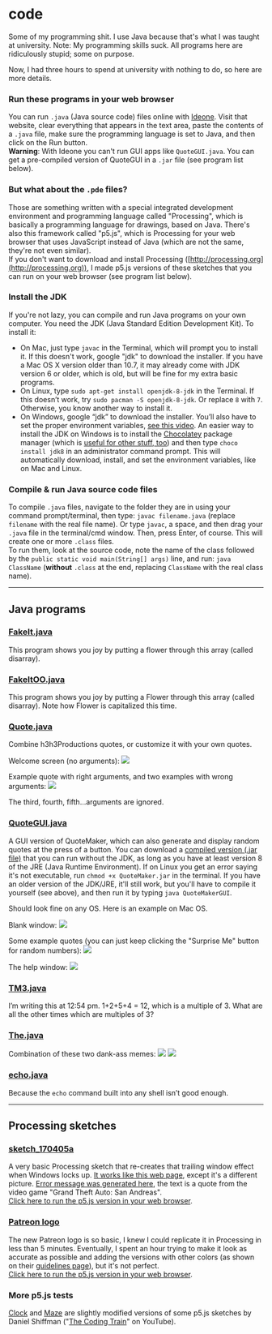 # code
Some of my programming shit. I use Java because that's what I was taught at university. Note: My programming skills suck. All programs here are ridiculously stupid; some on purpose.

Now, I had three hours to spend at university with nothing to do, so here are more details.

### Run these programs in your web browser
You can run `.java` (Java source code) files online with [Ideone](http://ideone.com/). Visit that website, clear everything that appears in the text area, paste the contents of a `.java` file, make sure the programming language is set to Java, and then click on the Run button.    
**Warning**: With Ideone you can't run GUI apps like `QuoteGUI.java`. You can get a pre-compiled version of QuoteGUI in a `.jar` file (see program list below).

### But what about the `.pde` files?
Those are something written with a special integrated development environment and programming language called "Processing", which is basically a programming language for drawings, based on Java. There's also this framework called "p5.js", which is Processing for your web browser that uses JavaScript instead of Java (which are not the same, they're not even similar).    
If you don't want to download and install Processing ([http://processing.org](http://processing.org)), I made p5.js versions of these sketches that you can run on your web browser (see program list below).

### Install the JDK
If you're not lazy, you can compile and run Java programs on your own computer. You need the JDK (Java Standard Edition Development Kit). To install it:
* On Mac, just type `javac` in the Terminal, which will prompt you to install it. If this doesn't work, google "jdk" to download the installer. If you have a Mac OS X version older than 10.7, it may already come with JDK version 6 or older, which is old, but will be fine for my extra basic programs.
* On Linux, type `sudo apt-get install openjdk-8-jdk` in the Terminal. If this doesn’t work, try `sudo pacman -S openjdk-8-jdk`. Or replace `8` with `7`. Otherwise, you know another way to install it.
* On Windows, google “jdk” to download the installer. You’ll also have to set the proper environment variables, [see this video](https://www.youtube.com/watch?v=pV1mm1m58z0). An easier way to install the JDK on Windows is to install the [Chocolatey](https://chocolatey.org/) package manager (which is [useful for other stuff, too](https://chocolatey.org/packages)) and then type `choco install jdk8` in an administrator command prompt. This will automatically download, install, and set the environment variables, like on Mac and Linux.

### Compile & run Java source code files
To compile `.java` files, navigate to the folder they are in using your command prompt/terminal, then type: `javac filename.java` (replace `filename` with the real file name). Or type `javac`, a space, and then drag your `.java` file in the terminal/cmd window. Then, press Enter, of course. This will create one or more `.class` files.    
To run them, look at the source code, note the name of the class followed by the `public static void main(String[] args)` line, and run: `java ClassName` (**without** `.class` at the end, replacing `ClassName` with the real class name).


- - - -

## Java programs

### [FakeIt.java](https://github.com/tcg96/code/blob/master/FakeIt.java)
This program shows you joy by putting a flower through this array (called disarray).

### [FakeItOO.java](https://github.com/tcg96/code/blob/master/FakeItOO.java)
This program shows you joy by putting a Flower through this array (called disarray). Note how Flower is capitalized this time.

### [Quote.java](https://github.com/tcg96/code/blob/master/Quote.java)
Combine h3h3Productions quotes, or customize it with your own quotes.

Welcome screen (no arguments):
![](readmeimages/QMwelcome.png)

Example quote with right arguments, and two examples with wrong arguments:
![](readmeimages/QMexamples.png)

The third, fourth, fifth…arguments are ignored.

### [QuoteGUI.java](https://github.com/tcg96/code/blob/master/QuoteGUI.java)
A GUI version of QuoteMaker, which can also generate and display random quotes at the press of a button. You can download a [compiled version (.jar file)](https://github.com/tcg96/code/raw/master/QuoteMaker.jar) that you can run without the JDK, as long as you have at least version 8 of the JRE (Java Runtime Environment). If on Linux you get an error saying it's not executable, run `chmod +x QuoteMaker.jar` in the terminal. If you have an older version of the JDK/JRE, it'll still work, but you'll have to compile it yourself (see above), and then run it by typing `java QuoteMakerGUI`.

Should look fine on any OS. Here is an example on Mac OS.

Blank window:
![](readmeimages/qm1.png)

Some example quotes (you can just keep clicking the "Surprise Me" button for random numbers):
![](readmeimages/qm2.png)

The help window:
![](readmeimages/qm3.png)

### [TM3.java](https://github.com/tcg96/code/blob/master/TM3.java)
I’m writing this at 12:54 pm. 1+2+5+4 = 12, which is a multiple of 3. What are all the other times which are multiples of 3?

### [The.java](https://github.com/tcg96/code/blob/master/The.java)
Combination of these two dank-ass memes:
![](readmeimages/MX0wViJ.png)
![](readmeimages/The_spongebob.jpg)

### [echo.java](https://github.com/tcg96/code/blob/master/echo.java)
Because the `echo` command built into any shell isn’t good enough.



- - - -

## Processing sketches

### [sketch_170405a](https://github.com/tcg96/code/blob/master/sketch_170405a)
A very basic Processing sketch that re-creates that trailing window effect when Windows locks up. [It works like this web page](http://mrdoob.com/lab/javascript/effects/ie6/), except it's a different picture. [Error message was generated here](http://atom.smasher.org/error), the text is a quote from the video game "Grand Theft Auto: San Andreas".    
[Click here to run the p5.js version in your web browser](http://tcg96.github.io/p5/Ass).

### [Patreon logo](https://github.com/tcg96/code/blob/master/PatreonLogo)
The new Patreon logo is so basic, I knew I could replicate it in Processing in less than 5 minutes. Eventually, I spent an hour trying to make it look as accurate as possible and adding the versions with other colors (as shown on their [guidelines page](https://www.patreon.com/brand/guidelines)), but it's not perfect.    
[Click here to run the p5.js version in your web browser](http://tcg96.github.io/p5/PatreonLogo).

### More p5.js tests
[Clock](http://tcg96.github.io/p5/clock) and [Maze](http://tcg96.github.io/p5/maze) are slightly modified versions of some p5.js sketches by Daniel Shiffman ("[The Coding Train](http://youtube.com/user/shiffman)" on YouTube).